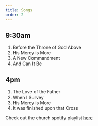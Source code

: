 ```yaml
---
title: Songs
order: 2
---
```


## 9:30am 
1. Before the Throne of God Above
2. His Mercy is More
3. A New Commandment
4. And Can It Be


## 4pm 
1. The Love of the Father
2. When I Survey
3. His Mercy is More 
4. It was finished upon that Cross
   
Check out the church spotify playlist [here](https://open.spotify.com/playlist/3gh0ZKXkJBDbNEnZqJJDXj?si=0908aa3f87544643)
